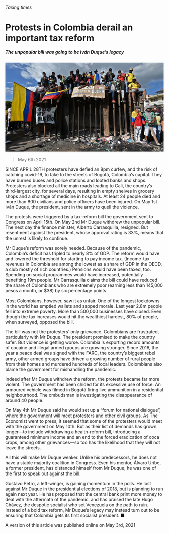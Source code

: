 ###### Taxing times

# Protests in Colombia derail an important tax reform 

##### The unpopular bill was going to be Iván Duque’s legacy 

![image](images/20210508_amp501_0.jpg) 

> May 6th 2021 

SINCE APRIL 28TH protesters have defied an 8pm curfew, and the risk of catching covid-19, to take to the streets of Bogotá, Colombia’s capital. They have burned buses and police stations and looted banks and shops. Protesters also blocked all the main roads leading to Cali, the country’s third-largest city, for several days, resulting in empty shelves in grocery shops and a shortage of medicine in hospitals. At least 24 people died and more than 800 civilians and police officers have been injured. On May 1st Iván Duque, the president, sent in the army to quell the violence.

The protests were triggered by a tax-reform bill the government sent to Congress on April 15th. On May 2nd Mr Duque withdrew the unpopular bill. The next day the finance minister, Alberto Carrasquilla, resigned. But resentment against the president, whose approval rating is 33%, means that the unrest is likely to continue.


Mr Duque’s reform was sorely needed. Because of the pandemic, Colombia’s deficit has tripled to nearly 8% of GDP. The reform would have  and lowered the threshold for starting to pay income tax. (Income-tax revenues in Colombia are among the lowest as a share of GDP in the OECD, a club mostly of rich countries.) Pensions would have been taxed, too. Spending on social programmes would have increased, potentially benefiting 19m people. Mr Carrasquilla claims the bill could have reduced the share of Colombians who are extremely poor (earning less than 145,000 pesos a month, or $38) by six percentage points.

Most Colombians, however, saw it as unfair. One of the longest lockdowns in the world has emptied wallets and sapped morale. Last year 2.8m people fell into extreme poverty. More than 500,000 businesses have closed. Even though the tax increases would hit the wealthiest hardest, 80% of people, when surveyed, opposed the bill.

The bill was not the protesters’ only grievance. Colombians are frustrated, particularly with Mr Duque. The president promised to make the country safer. But violence is getting worse. Colombia is exporting record amounts of cocaine and illegal armed groups are growing stronger. Since 2016, the year a peace deal was signed with the FARC, the country’s biggest rebel army, other armed groups have driven a growing number of rural people from their homes and murdered hundreds of local leaders. Colombians also blame the government for mishandling the pandemic.

Indeed after Mr Duque withdrew the reform, the protests became far more violent. The government has been chided for its excessive use of force. An armoured vehicle was filmed in Bogotá firing live ammunition in a residential neighbourhood. The ombudsman is investigating the disappearance of around 40 people.

On May 4th Mr Duque said he would set up a “forum for national dialogue”, where the government will meet protesters and other civil groups. As The Economist went to press, it seemed that some of the protesters would meet with the government on May 10th. But as their list of demands has grown longer—to include withdrawing a health-reform bill, introducing a guaranteed minimum income and an end to the forced eradication of coca crops, among other grievances—so too has the likelihood that they will not leave the streets.

All this will make Mr Duque weaker. Unlike his predecessors, he does not have a stable majority coalition in Congress. Even his mentor, Álvaro Uribe, a former president, has distanced himself from Mr Duque; he was one of the first to speak out against the bill.

Gustavo Petro, a left-winger, is gaining momentum in the polls. He lost against Mr Duque in the presidential elections of 2018, but is planning to run again next year. He has proposed that the central bank print more money to deal with the aftermath of the pandemic, and has praised the late Hugo Chávez, the despotic socialist who set Venezuela on the path to ruin. Instead of a bold tax reform, Mr Duque’s legacy may instead turn out to be ensuring that Colombia gets its first socialist president. ■

A version of this article was published online on May 3rd, 2021

